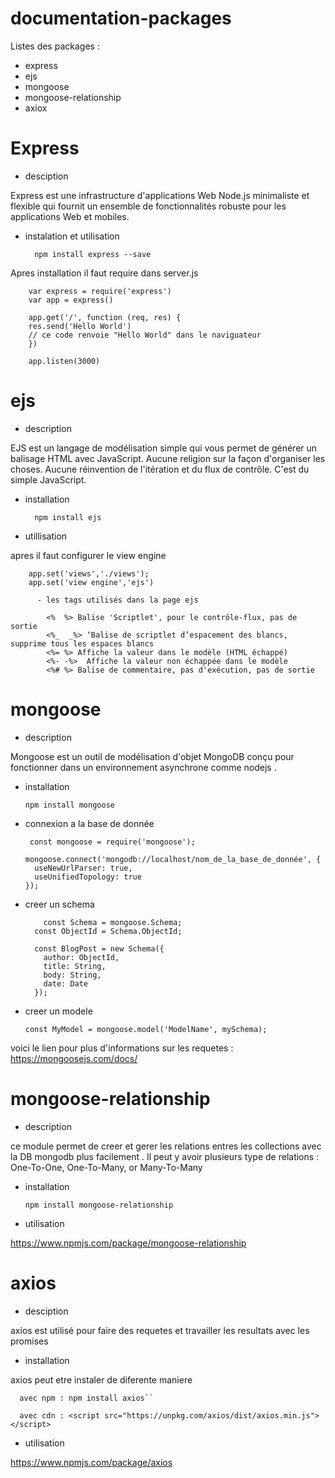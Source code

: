 # documentation-packages

Listes des packages :
* express
* ejs
* mongoose
* mongoose-relationship
* axiox

# Express 
- desciption

Express est une infrastructure d'applications Web Node.js minimaliste et flexible qui fournit un ensemble de fonctionnalités robuste pour les applications Web et mobiles. 
- instalation et utilisation 

        npm install express --save
Apres installation il faut require dans server.js

        var express = require('express')
        var app = express() 

        app.get('/', function (req, res) {
        res.send('Hello World')
        // ce code renvoie "Hello World" dans le naviguateur 
        })

        app.listen(3000)

# ejs

- description 

EJS est un langage de modélisation simple qui vous permet de générer un balisage HTML avec JavaScript. Aucune religion sur la façon d'organiser les choses. Aucune réinvention de l'itération et du flux de contrôle. C'est du simple JavaScript.

- installation 

        npm install ejs
 
- utillisation 

apres il faut configurer le view engine  

        app.set('views','./views');
        app.set('view engine','ejs')

          - les tags utilisés dans la page ejs 

            <%  %> Balise 'Scriptlet', pour le contrôle-flux, pas de sortie
            <%_  _%> ‘Balise de scriptlet d’espacement des blancs, supprime tous les espaces blancs
            <%= %> Affiche la valeur dans le modèle (HTML échappé)
            <%- -%>  Affiche la valeur non échappée dans le modèle
            <%# %> Balise de commentaire, pas d'exécution, pas de sortie
    
    
# mongoose 

- description 
    
Mongoose est un outil de modélisation d'objet MongoDB conçu pour fonctionner dans un environnement asynchrone comme nodejs .

- installation 
    
      npm install mongoose
   
- connexion a la base de donnée 
   
       const mongoose = require('mongoose');

      mongoose.connect('mongodb://localhost/nom_de_la_base_de_donnée', {
        useNewUrlParser: true,
        useUnifiedTopology: true
      });


- creer un schema 

          const Schema = mongoose.Schema;
        const ObjectId = Schema.ObjectId;

        const BlogPost = new Schema({
          author: ObjectId,
          title: String,
          body: String,
          date: Date
        });

- creer un modele 

      const MyModel = mongoose.model('ModelName', mySchema);  
  
voici le lien pour plus d'informations sur les requetes : https://mongoosejs.com/docs/ 
  
# mongoose-relationship

- description 

ce module permet de creer et gerer les relations entres les collections avec la DB mongodb plus facilement .
Il peut y avoir plusieurs type de relations : One-To-One, One-To-Many, or Many-To-Many


- installation

      npm install mongoose-relationship
   
- utilisation 

https://www.npmjs.com/package/mongoose-relationship

# axios 

- desciption 

axios est utilisé pour faire des requetes et travailler les resultats avec les promises 
- installation 

axios peut etre instaler de diferente maniere 

      avec npm : npm install axios`` 
      
      avec cdn : <script src="https://unpkg.com/axios/dist/axios.min.js"></script>  
- utilisation
    
https://www.npmjs.com/package/axios 
    
